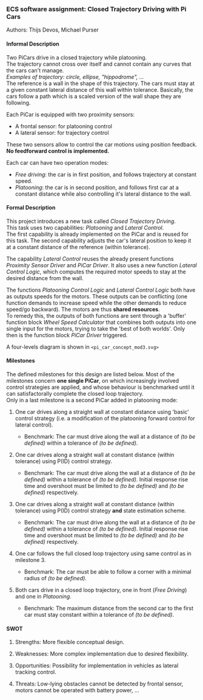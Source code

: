 ### ECS software assignment: Closed Trajectory Driving with Pi Cars
Authors: Thijs Devos, Michael Purser

#### Informal Description

Two PiCars drive in a closed trajectory while platooning.  
The trajectory cannot cross over itself and cannot contain any curves that the cars can't manage.  
*Examples of trajectory: circle, ellipse, "hippodrome", ...*  
The reference is a wall in the shape of this trajectory. The cars must stay at a given constant lateral distance of this wall within tolerance. Basically, the cars follow a path which is a scaled version of the wall shape they are following.

Each PiCar is equipped with two proximity sensors:

* A frontal sensor: for platooning control  
* A lateral sensor: for trajectory control

These two sensors allow to control the car motions using position feedback.
**No feedforward control is implemented.**

Each car can have two operation modes:

* _Free driving_: the car is in first position, and follows trajectory at constant speed.
* _Platooning_: the car is in second position, and follows first car at a constant distance while also controlling it's lateral distance to the wall.


#### Formal Description

This project introduces a new task called *Closed Trajectory Driving*.  
This task uses two capabilities: _Platooning_ and _Lateral Control_.  
The first capability is already implemented on the PiCar and is reused for this task.
The second capability adjusts the car's lateral position to keep it at a constant distance of the reference (within tolerance).

The capability _Lateral Control_ reuses the already present functions _Proximity Sensor Driver_ and _PiCar Driver_. It also uses a new function _Lateral Control Logic_, which computes the required motor speeds to stay at the desired distance from the wall.

The functions _Platooning Control Logic_ and _Lateral Control Logic_ both have as outputs speeds for the motors. These outputs can be conflicting (one function demands to increase speed while the other demands to reduce speed/go backward). The motors are thus **shared resources**.  
To remedy this, the outputs of both functions are sent through a 'buffer' function block _Wheel Speed Calculator_ that combines both outputs into one single input for the motors, trying to take the 'best of both worlds'. Only then is the function block _PiCar Driver_ triggered.

A four-levels diagram is shown in `<pi_car_concept_mod3.svg>`


#### Milestones

The defined milestones for this design are listed below. Most of the milestones concern **one single PiCar**, on which increasingly involved control strategies are applied, and whose behaviour is benchmarked until it can satisfactorally complete the closed loop trajectory.  
Only in a last milestone is a second PiCar added in platooning mode:

1. One car drives along a straight wall at constant distance using 'basic' control strategy (i.e. a modification of the platooning forward control for lateral control).
    * Benchmark: The car must drive along the wall at a distance of _(to be defined)_ within a tolerance of _(to be defined)_.

2. One car drives along a straight wall at constant distance (within tolerance) using P(ID) control strategy.
    * Benchmark: The car must drive along the wall at a distance of _(to be defined)_ within a tolerance of _(to be defined)_. Initial response rise time and overshoot must be limited to _(to be defined)_ and _(to be defined)_ respectively.

3. One car drives along a straight wall at constant distance (within tolerance) using P(ID) control strategy **and** state estimation scheme.
    * Benchmark: The car must drive along the wall at a distance of _(to be defined)_ within a tolerance of _(to be defined)_. Initial response rise time and overshoot must be limited to _(to be defined)_ and _(to be defined)_ respectively.

4. One car follows the full closed loop trajectory using same control as in milestone 3. 
    * Benchmark: The car must be able to follow a corner with a minimal radius of _(to be defined)_.

5. Both cars drive in a closed loop trajectory, one in front (_Free Driving_) and one in _Platooning_. 
    * Benchmark: The maximum distance from the second car to the first car must stay constant within a tolerance of _(to be defined)_.


#### SWOT

1. Strengths: More flexible conceptual design.

2. Weaknesses: More complex implementation due to desired flexibility.

3. Opportunities: Possibility for implementation in vehicles as lateral tracking control.

4. Threats: Low-lying obstacles cannot be detected by frontal sensor, motors cannot be operated with battery power, ...
